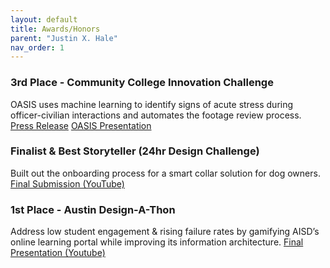 ```yaml
---
layout: default
title: Awards/Honors
parent: "Justin X. Hale"
nav_order: 1
---
```

### 3rd Place - Community College Innovation Challenge
OASIS uses machine learning to identify signs of acute stress during officer-civilian interactions and automates the footage review process.  
[Press Release](https://www.nsf.gov/news/news_summ.jsp?cntn_id=302952&org=NSF&from=news)
[OASIS Presentation](https://www.youtube.com/watch?v=dbavQN1vL9k&feature=youtu.be)

### Finalist & Best Storyteller (24hr Design Challenge)
Built out the onboarding process for a smart collar solution for dog owners.  
[Final Submission (YouTube)](https://www.youtube.com/watch?v=CUfXOKpMs08)

### 1st Place - Austin Design-A-Thon
Address low student engagement & rising failure rates by gamifying AISD’s online learning portal while improving its information architecture.
[Final Presentation (Youtube)](https://www.youtube.com/watch?t=1052&v=IXZ4s0m4BkU&feature=youtu.be)